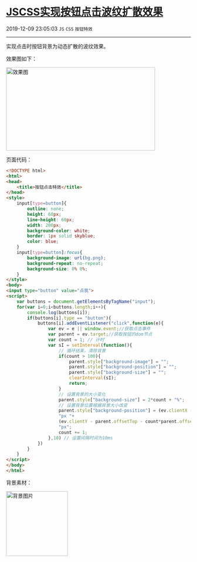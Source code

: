 # [JSCSS实现按钮点击波纹扩散效果](https://blog.csdn.net/woaidouya123/article/details/103467158)
2019-12-09 23:05:03 `JS` `CSS` `按钮特效`

---
<p>实现点击时按钮背景为动态扩散的波纹效果。</p> 
<p>效果图如下：</p> 
<p><img alt="效果图" class="has" height="227" src="https://img-blog.csdnimg.cn/2019121010020312.gif" width="406"></p> 
<p>页面代码：</p> 

```html
<!DOCTYPE html>
<html>
<head>
	<title>按钮点击特效</title>
</head>
<style>
	input[type=button]{
	    outline: none;
	    height: 60px;
	    line-height: 60px;
	    width: 200px;
	    background-color: white;
	    border: 1px solid skyblue;
	    color: blue;
	}
	input[type=button]:focus{
		background-image: url(bg.png);
	    background-repeat: no-repeat;
	    background-size: 0% 0%;
	}
</style>
<body>
<input type="button" value="点我">
<script>
	var buttons = document.getElementsByTagName("input");
	for(var i=0;i<buttons.length;i++){
		console.log(buttons[i]);
		if(buttons[i].type == "button"){
			buttons[i].addEventListener("click",function(e){
				var ev = e || window.event;//获取点击事件
				var parent = ev.target;//获取按钮的dom节点
				var count = 1; // 计时
				var sI = setInterval(function(){
					// 循环结束，清除背景
					if(count > 100){
						parent.style["background-image"] = "";
						parent.style["background-position"] = "";
						parent.style["background-size"] = "";
						clearInterval(sI);
						return;
					}
					// 设置背景的大小变化
					parent.style["background-size"] = 2*count + "%";
					// 设置背景位置根据背景大小改变
					parent.style["background-position"] = (ev.clientX - parent.offsetLeft - count*parent.offsetWidth/100)+
					"px "+
					(ev.clientY - parent.offsetTop - count*parent.offsetWidth/100)+
					"px";
					count += 1;
				},10) // 设置间隔时间为10ms
			})
		}
	}
</script>
</body>
</html>
``` 
<p>背景素材：</p> 
<p><img alt="背景图片" class="has" height="177" src="https://img-blog.csdnimg.cn/20191209230402721.png" width="168"></p>
